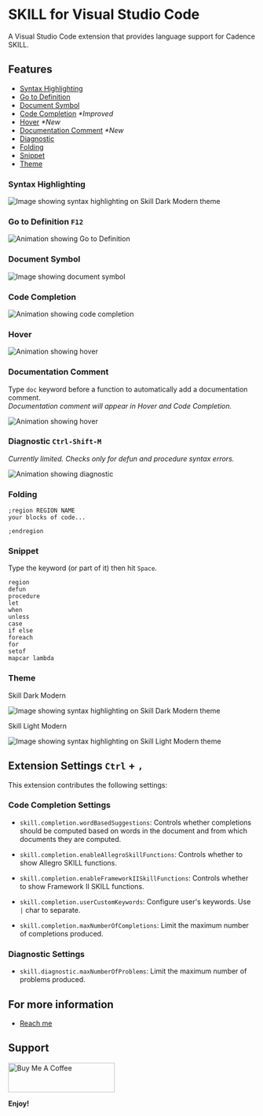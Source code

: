 # SKILL for Visual Studio Code

A Visual Studio Code extension that provides language support for Cadence SKILL.

## Features

* [Syntax Highlighting](#syntax-highlighting)
* [Go to Definition](#go-to-definition)
* [Document Symbol](#document-symbol)
* [Code Completion](#code-completion) *\*Improved*
* [Hover](#hover) *\*New*
* [Documentation Comment](#documentation-comment) *\*New*
* [Diagnostic](#diagnostic)
* [Folding](#folding)
* [Snippet](#snippet)
* [Theme](#theme)

### Syntax Highlighting

<img src="https://github.com/herbertagosto/code-skill/blob/main/resources/images/syntax-dark.png?raw=true" alt="Image showing syntax highlighting on Skill Dark Modern theme">

### Go to Definition `F12`

<img src="https://github.com/herbertagosto/code-skill/blob/main/resources/images/goto-definition.gif?raw=true" alt="Animation showing Go to Definition">

### Document Symbol

<img src="https://github.com/herbertagosto/code-skill/blob/main/resources/images/document-symbol.gif?raw=true" alt="Image showing document symbol">

### Code Completion

<img src="https://github.com/herbertagosto/code-skill/blob/main/resources/images/code-completion.gif?raw=true" alt="Animation showing code completion">

### Hover

<img src="https://github.com/herbertagosto/code-skill/blob/main/resources/images/hover.gif?raw=true" alt="Animation showing hover">

### Documentation Comment

Type `doc` keyword before a function to automatically add a documentation comment.\
*Documentation comment will appear in Hover and Code Completion.*

<img src="https://github.com/herbertagosto/code-skill/blob/main/resources/images/document-comment.gif?raw=true" alt="Animation showing hover">

### Diagnostic `Ctrl-Shift-M`

*Currently limited. Checks only for defun and procedure syntax errors.*

<img src="https://github.com/herbertagosto/code-skill/blob/main/resources/images/diagnostic.gif?raw=true" alt="Animation showing diagnostic">

### Folding

```skill
;region REGION NAME
your blocks of code...

;endregion
```

### Snippet

Type the keyword (or part of it) then hit `Space`.

```skill
region
defun
procedure
let
when
unless
case
if else
foreach
for
setof
mapcar lambda
```

### Theme

Skill Dark Modern

<img src="https://github.com/herbertagosto/code-skill/blob/main/resources/images/syntax-dark.png?raw=true" alt="Image showing syntax highlighting on Skill Dark Modern theme">

Skill Light Modern

<img src="https://github.com/herbertagosto/code-skill/blob/main/resources/images/syntax-light.png?raw=true" alt="Image showing syntax highlighting on Skill Light Modern theme">

## Extension Settings `Ctrl` + `,`

This extension contributes the following settings:

### Code Completion Settings

* `skill.completion.wordBasedSuggestions`: Controls whether completions should be computed based on words in the document and from which documents they are computed.

* `skill.completion.enableAllegroSkillFunctions`: Controls whether to show Allegro SKILL functions.

* `skill.completion.enableFrameworkIISkillFunctions`: Controls whether to show Framework II SKILL functions.

* `skill.completion.userCustomKeywords`: Configure user's keywords. Use `|` char to separate.

* `skill.completion.maxNumberOfCompletions`: Limit the maximum number of completions produced.

### Diagnostic Settings

* `skill.diagnostic.maxNumberOfProblems`: Limit the maximum number of problems produced.

<!-- 
## Known Issues

Call out known issues to help limit users opening duplicate issues.
 -->

## For more information

* [Reach me](http://herbertagosto@gmail.com)

## Support

<a href="https://www.buymeacoffee.com/hagosto" target="_blank"><img src="https://cdn.buymeacoffee.com/buttons/v2/default-blue.png" alt="Buy Me A Coffee" style="height: 60px !important;width: 217px !important;" ></a>

**Enjoy!**